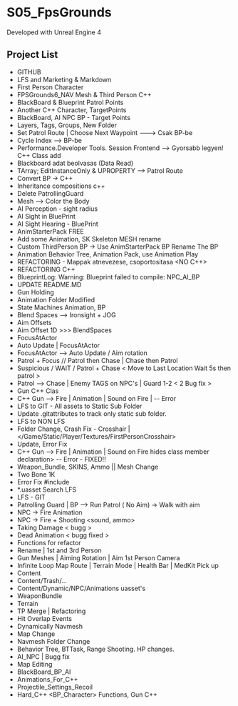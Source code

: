 # S05_FpsGrounds

Developed with Unreal Engine 4

## Project List
 * GITHUB 
 * LFS and Marketing & Markdown
 * First Person Character
 * FPSGrounds6_NAV Mesh & Third Person C++
 * BlackBoard & Blueprint Patrol Points
 * Another C++ Character, TargetPoints
 * BlackBoard, AI NPC BP - Target Points
 * Layers, Tags, Groups, New Folder
 * Set Patrol Route | Choose Next Waypoint ---> Csak BP-be
 * Cycle Index --> BP-be
 * Performance.Developer Tools. Session Frontend --> Gyorsabb legyen! C++ Class add
 * Blackboard adat beolvasas (Data Read)
 * TArray; EditInstanceOnly & UPROPERTY --> Patrol Route
 * Convert BP -> C++
 * Inheritance compositions c++
 * Delete PatrollingGuard <nincs ra szukseg>
 * Mesh --> Color the Body
 * AI Perception - sight radius
 * AI Sight in BluePrint
 * AI Sight Hearing - BluePrint
 * AnimStarterPack FREE
 * Add some Animation, SK Skeleton MESH rename
 * Custom ThirdPerson BP -> Use AnimStarterPack BP Rename The BP <Unreal CrasHH>
 * Animation Behavior Tree, Animation Pack, use Animation Play
 * REFACTORING - Mappak atnevezese, csoportositasa <NO C++>
 * REFACTORING C++
 * BlueprintLog: Warning: Blueprint failed to compile:  NPC_AI_BP <COMPILE ERROR>
 * UPDATE README.MD
 * Gun Holding <beta>
 * Animation Folder Modified
 * State Machines Animation, BP
 * Blend Spaces --> Ironsight + JOG
 * Aim Offsets
 * Aim Offset 1D >>> BlendSpaces
 * FocusAtActor
 * Auto Update | FocusAtActor
 * FocusAtActor --> Auto Update / Aim rotation
 * Patrol + Focus // Patrol then Chase | Chase then Patrol <if out of range Patrol back>
 * Suspicious / WAIT / Patrol + Chase < Move to Last Location Wait 5s then patrol >
 * Patrol --> Chase | Enemy TAGS on NPC's | Guard 1-2 < 2 Bug fix >
 * Gun C++ Clas
 * C++ Gun --> Fire <work> | Animation <NOT work> | Sound on Fire <work> | <hides class member declaration> -- Error 
 * LFS to GIT - All assets to Static Sub Folder
 * Update .gitattributes to track only static sub folder.
 * LFS to NON LFS
 * Folder Change, Crash Fix - Crosshair | </Game/Static/Player/Textures/FirstPersonCrosshair>
 * Update, Error Fix
 * C++ Gun --> Fire <work> | Animation <work> | Sound on Fire <work> hides class member declaration> -- Error - FIXED!!
 * Weapon_Bundle, SKINS, Ammo || Mesh Change
 * Two Bone 1K
 * Error Fix #include
 * *.uasset Search LFS
 * LFS - GIT
 * Patrolling Guard | BP --> Run Patrol ( No Aim) -> Walk with aim <sok javitas>
 * NPC -> Fire Animation
 * NPC -> Fire + Shooting <sound, ammo>
 * Taking Damage < bugg >
 * Dead Animation < bugg fixed > 
 * Functions for refactor
 * Rename | 1st and 3rd Person
 * Gun Meshes | Aiming Rotation | Aim 1st Person Camera
 * Infinite Loop Map Route | Terrain Mode | Health Bar | MedKit Pick up
 * Content
 * Content/Trash/...
 * Content/Dynamic/NPC/Animations uasset's
 * WeaponBundle
 * Terrain
 * TP Merge | Refactoring
 * Hit Overlap Events
 * Dynamically Navmesh
 * Map Change
 * Navmesh Folder Change
 * Behavior Tree, BTTask, Range Shooting. HP changes.
 * AI_NPC | Bugg fix
 * Map Editing
 * BlackBoard_BP_AI
 * Animations_For_C++
 * Projectile_Settings_Recoil
 * Hard_C++ <BP_Character> Functions, Gun C++
